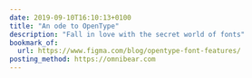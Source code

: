 ```yaml
---
date: 2019-09-10T16:10:13+0100
title: "An ode to OpenType"
description: "Fall in love with the secret world of fonts"
bookmark_of:
  url: https://www.figma.com/blog/opentype-font-features/
posting_method: https://omnibear.com
---
```

